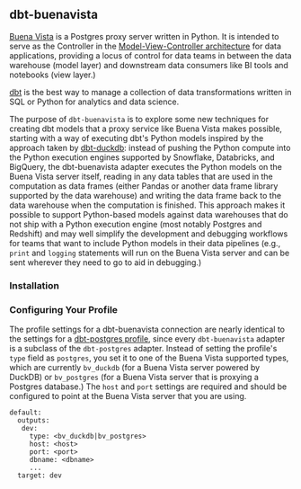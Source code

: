 ## dbt-buenavista

[Buena Vista](http://github.com/jwills/buenavista) is a Postgres proxy server written in Python. It is intended to
serve as the Controller in the [Model-View-Controller architecture](https://en.wikipedia.org/wiki/Model%E2%80%93view%E2%80%93controller)
for data applications, providing a locus of control for data teams in between the data warehouse (model layer) and downstream
data consumers like BI tools and notebooks (view layer.)

[dbt](http://getdbt.com) is the best way to manage a collection of data transformations written in SQL or Python for analytics
and data science.

The purpose of `dbt-buenavista` is to explore some new techniques for creating dbt models that a proxy service like
Buena Vista makes possible, starting with a way of executing dbt's Python models inspired by the approach taken
by [dbt-duckdb](http://github.com/jwills/dbt-duckdb): instead of pushing the Python compute into the Python execution engines
supported by Snowflake, Databricks, and BigQuery, the dbt-buenavista adapter executes the Python models on the Buena Vista
server itself, reading in any data tables that are used in the computation as data frames (either Pandas or another data frame
library supported by the data warehouse) and writing the data frame back to the data warehouse when the computation is finished.
This approach makes it possible to support Python-based models against data warehouses that do not ship with a Python execution
engine (most notably Postgres and Redshift) and may well simplify the development and debugging workflows for teams that want to
include Python models in their data pipelines (e.g., `print` and `logging` statements will run on the Buena Vista server and can
be sent wherever they need to go to aid in debugging.)

### Installation

### Configuring Your Profile

The profile settings for a dbt-buenavista connection are nearly identical to the settings for a
[dbt-postgres profile](https://docs.getdbt.com/reference/warehouse-setups/postgres-setup#profile-configuration), since every
`dbt-buenavista` adapter is a subclass of the `dbt-postgres` adapter. Instead of setting the profile's `type` field as
`postgres`, you set it to one of the Buena Vista supported types, which are currently `bv_duckdb` (for a Buena Vista server
powered by DuckDB) or `bv_postgres` (for a Buena Vista server that is proxying a Postgres database.) The `host` and `port`
settings are required and should be configured to point at the Buena Vista server that you are using.

````
default:
  outputs:
   dev:
     type: <bv_duckdb|bv_postgres>
     host: <host>
     port: <port>
     dbname: <dbname>
     ...
  target: dev
````
